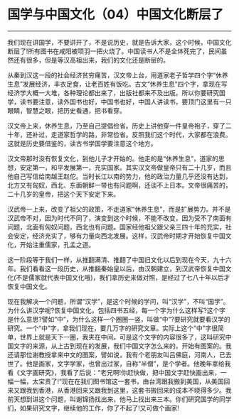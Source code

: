 # 国学与中国文化（04）中国文化断层了

------

我们现在讲国学，不要讲开了，不是说历史，就是告诉大家，这个时候，中国文化断层了!所有图书在咸阳被项羽一把火烧了。中国读书人不是全体死完了，民间虽然还有很多，但是等汉高祖出来，我们的文化还是断层的。

从秦到汉这一段的社会经济贫穷痛苦，汉文帝上台，用道家老子哲学四个字“休养生息”发展经济，丰衣足食，让老百姓有饭吃。古文“休养生息”四个字，拿现在写经济学大概一大堆，各种理论都出来了，出版社都来不及出版。所以你要研究国学，读书要注意，读外国书也好，中国书也好，中国人讲读书，要顶门这里有一只眼睛，智慧之眼，把历史看通，把书看穿。

汉文帝上来，休养生息，乃至自己提倡俭省。历史上讲他穿一件皇帝袍子，穿了二十年，还补过，走道家哲学的路，非常俭省。反照我们这个时代，大家都在浪费。这就是历史要借鉴的，读古书学国学要注意这个地方。

汉文帝那时没有恢复文化，到他儿子才开始的。他走的是“休养生息”，道家的思想，安定第一，和平发展第一，充实国家。其实汉文帝做皇帝只有二十几岁，而且他自己写信给南越王赵佗。当时长江以南的势力，他的政治力量几乎还没有达到，北方又有匈奴，西北、东面朝鲜一带也有问题啊，还谈不上日本。文帝很痛苦的，二十几岁的皇帝，把这个天下安定下来。

汉武帝一上来，改变了祖父的政策，不走道家“休养生息”，而是扩展势力。并不是汉武帝不对，因为时代不同了，演变到这个时候，不能不改变，因为受不了南面有问题，北面有匈奴问题，西北也有问题。国家经他祖父跟父亲三四十年的充实，社会安定，经济充实了，够有力量向西北发展。这样，汉武帝时期才开始恢复中国文化，开始注重儒家，孔孟之道。

这一阶段等于我们一样，从推翻满清、推翻了中国旧文化以后到现在今天，九十六年。我们看看这一段历史，从推翻秦始皇以后，由汉朝建立，到汉武帝恢复中国文化(不是儒家就代表中国文化哦)，我们拿历史来做对照，是经过了七八十年以后才恢复中国文化。

现在我解决一个问题，所谓“汉学”，是这个时候的学问，叫“汉学”，不叫“国学”。为什么讲汉学呢?恢复中国文化，包括四书五经，每一个字为什么这样写?这个字是什么意思?譬如“中”，为什么这样一个圈圈一竖，叫做“中”?要研究就要看汉学的研究。一个“中”字，拿我们现在，要几万字的研究文章。实际上这个“中”字很简单，世界上就是天下一圈，我夹在中间。可是这个文字的内容很多了，这叫研究中国文字的来源，从上古到现在的发展，我们中国文字怎么来的，开始有图案的。我还请那位谢教授拿来中文的图案，譬如说，我有个老朋友叫吕佛庭，河南人，已去世了。他是画家，文字学家，也曾出过家，自称“半僧”，是个学者。他晚年拿给我看《文字画研究》，我看了后说：“老兄啊!你赶快做，把中国文字赶快画出来，一幅一幅，太宝贵了!”现在在我们图书馆这一套书，由台湾跟我搬到美国，从美国回来又跟我到香港，从香港回来又跟我到这里，这套书搬回来的成本不晓得多少。我前天想到讲这个问题，叫谢锦扬找出来，他马上找出来三本。你们研究国学的同学们，如果研究文字，继续他的工作，你了不起了!又可做个画家!

